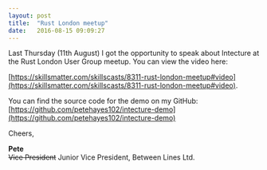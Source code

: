 ```yaml
---
layout: post
title:  "Rust London meetup"
date:   2016-08-15 09:09:27
---
```

Last Thursday (11th August) I got the opportunity to speak about Intecture at the Rust London User Group meetup. You can view the video here:

[https://skillsmatter.com/skillscasts/8311-rust-london-meetup#video](https://skillsmatter.com/skillscasts/8311-rust-london-meetup#video).

You can find the source code for the demo on my GitHub: [https://github.com/petehayes102/intecture-demo](https://github.com/petehayes102/intecture-demo)

Cheers,

**Pete**<br />
<s>Vice President</s> Junior Vice President, Between Lines Ltd.
